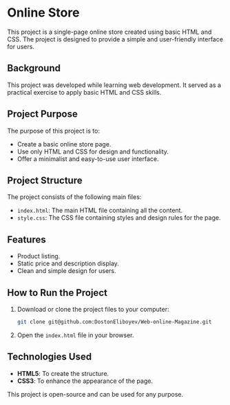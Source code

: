 # Online Store

This project is a single-page online store created using basic HTML and CSS. The project is designed to provide a simple and user-friendly interface for users.

## Background

This project was developed while learning web development. It served as a practical exercise to apply basic HTML and CSS skills.

## Project Purpose

The purpose of this project is to:
- Create a basic online store page.
- Use only HTML and CSS for design and functionality.
- Offer a minimalist and easy-to-use user interface.

## Project Structure

The project consists of the following main files:

- `index.html`: The main HTML file containing all the content.
- `style.css`: The CSS file containing styles and design rules for the page.

## Features

- Product listing.
- Static price and description display.
- Clean and simple design for users.

## How to Run the Project

1. Download or clone the project files to your computer:
   ```bash
   git clone git@github.com:DostonEliboyev/Web-online-Magazine.git
   ```

2. Open the `index.html` file in your browser.

## Technologies Used

- **HTML5**: To create the structure.
- **CSS3**: To enhance the appearance of the page.

This project is open-source and can be used for any purpose.
